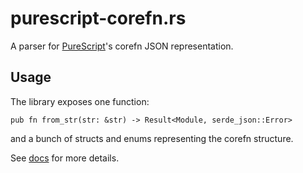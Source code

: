 # purescript-corefn.rs

A parser for [PureScript](https://github.com/purescript/purescript)'s corefn
JSON representation.

## Usage

The library exposes one function:

    pub fn from_str(str: &str) -> Result<Module, serde_json::Error>

and a bunch of structs and enums representing the corefn structure.

See [docs](https://docs.rs/purescript-corefn) for more details.
